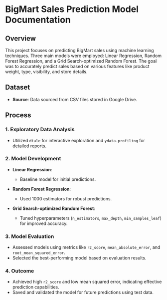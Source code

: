 # BigMart Sales Prediction Model Documentation

## Overview

This project focuses on predicting BigMart sales using machine learning techniques. Three main models were employed: Linear Regression, Random Forest Regression, and a Grid Search-optimized Random Forest. The goal was to accurately predict sales based on various features like product weight, type, visibility, and store details.

## Dataset

- **Source**: Data sourced from CSV files stored in Google Drive.

## Process

### 1. Exploratory Data Analysis

- Utilized `dtale` for interactive exploration and `ydata-profiling` for detailed reports.

### 2. Model Development

- **Linear Regression**:
  - Baseline model for initial predictions.
  
- **Random Forest Regression**:
  - Used 1000 estimators for robust predictions.
  
- **Grid Search-optimized Random Forest**:
  - Tuned hyperparameters (`n_estimators`, `max_depth`, `min_samples_leaf`) for improved accuracy.

### 3. Model Evaluation

- Assessed models using metrics like `r2_score`, `mean_absolute_error`, and `root_mean_squared_error`.
- Selected the best-performing model based on evaluation results.

### 4. Outcome

- Achieved high `r2_score` and low mean squared error, indicating effective prediction capabilities.
- Saved and validated the model for future predictions using test data.

